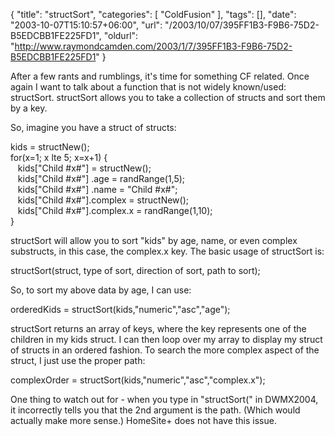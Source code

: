 {
	"title": "structSort",
	"categories": [
		"ColdFusion"
	],
	"tags": [],
	"date": "2003-10-07T15:10:57+06:00",
	"url": "/2003/10/07/395FF1B3-F9B6-75D2-B5EDCBB1FE225FD1",
	"oldurl": "http://www.raymondcamden.com/2003/1/7/395FF1B3-F9B6-75D2-B5EDCBB1FE225FD1"
}

After a few rants and rumblings, it's time for something CF related. Once again I want to talk about a function that is not widely known/used: structSort. structSort allows you to take a collection of structs and sort them by a key. 

So, imagine you have a struct of structs:

kids = structNew();<br>
for(x=1; x lte 5; x=x+1) {<br>
&nbsp;&nbsp;&nbsp;kids["Child #x#"] = structNew();<br>
&nbsp;&nbsp;&nbsp;kids["Child #x#"] .age = randRange(1,5);<br>
&nbsp;&nbsp;&nbsp;kids["Child #x#"] .name = "Child #x#";<br>
&nbsp;&nbsp;&nbsp;kids["Child #x#"].complex = structNew();<br>
&nbsp;&nbsp;&nbsp;kids["Child #x#"].complex.x = randRange(1,10);<br>
}<br>


structSort will allow you to sort "kids" by age, name, or even complex substructs, in this case, the complex.x key. The basic usage of structSort is:

structSort(struct, type of sort, direction of sort, path to sort);

So, to sort my above data by age, I can use: 

orderedKids = structSort(kids,"numeric","asc","age");


structSort returns an array of keys, where the key represents one of the children in my kids struct. I can then loop over my array to display my struct of structs in an ordered fashion. To search the more complex aspect of the struct, I just use the proper path:

complexOrder = structSort(kids,"numeric","asc","complex.x");

One thing to watch out for - when you type in "structSort(" in DWMX2004, it incorrectly tells you that the 2nd argument is the path. (Which would actually make more sense.) HomeSite+ does not have this issue.